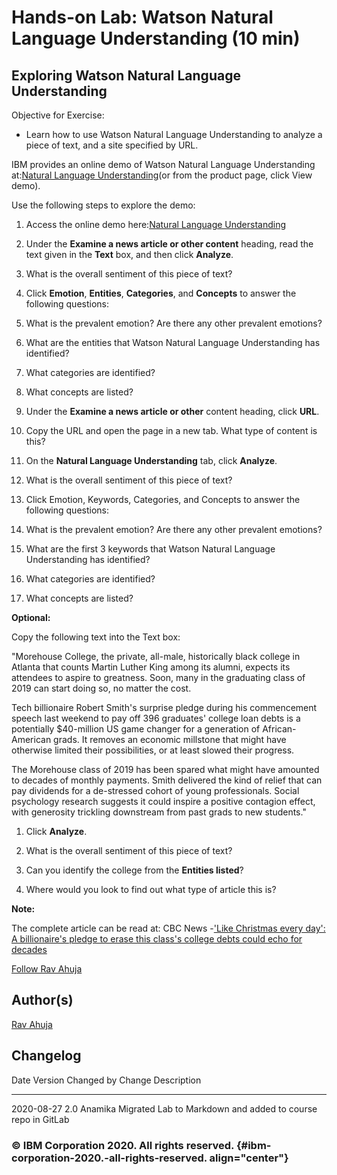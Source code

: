 <!-- ![](./Watson%20Natural%20Language%20Understanding.md_files/IDSNlogo.png){width="200"
height="200"} -->

Hands-on Lab: Watson Natural Language Understanding (10 min)
============================================================

Exploring Watson Natural Language Understanding
-----------------------------------------------

Objective for Exercise:

-   Learn how to use Watson Natural Language Understanding to analyze a
    piece of text, and a site specified by URL.

IBM provides an online demo of Watson Natural Language Understanding
at:[Natural Language
Understanding](https://www.ibm.com/demos/live/natural-language-understanding/self-service/home)(or
from the product page, click View demo).

Use the following steps to explore the demo:

1.  Access the online demo here:[Natural Language
    Understanding](https://www.ibm.com/demos/live/natural-language-understanding/self-service/home)

2.  Under the **Examine a news article or other content** heading, read
    the text given in the **Text** box, and then click **Analyze**.

3.  What is the overall sentiment of this piece of text?

4.  Click **Emotion**, **Entities**, **Categories**, and **Concepts** to
    answer the following questions:

5.  What is the prevalent emotion? Are there any other prevalent
    emotions?

6.  What are the entities that Watson Natural Language Understanding has
    identified?

7.  What categories are identified?

8.  What concepts are listed?

9.  Under the **Examine a news article or other** content heading, click
    **URL**.

10. Copy the URL and open the page in a new tab. What type of content is
    this?

11. On the **Natural Language Understanding** tab, click **Analyze**.

12. What is the overall sentiment of this piece of text?

13. Click Emotion, Keywords, Categories, and Concepts to answer the
    following questions:

14. What is the prevalent emotion? Are there any other prevalent
    emotions?

15. What are the first 3 keywords that Watson Natural Language
    Understanding has identified?

16. What categories are identified?

17. What concepts are listed?

**Optional:**

Copy the following text into the Text box:

"Morehouse College, the private, all-male, historically black college in
Atlanta that counts Martin Luther King among its alumni, expects its
attendees to aspire to greatness. Soon, many in the graduating class of
2019 can start doing so, no matter the cost.

Tech billionaire Robert Smith\'s surprise pledge during his commencement
speech last weekend to pay off 396 graduates\' college loan debts is a
potentially \$40-million US game changer for a generation of
African-American grads. It removes an economic millstone that might have
otherwise limited their possibilities, or at least slowed their
progress.

The Morehouse class of 2019 has been spared what might have amounted to
decades of monthly payments. Smith delivered the kind of relief that can
pay dividends for a de-stressed cohort of young professionals. Social
psychology research suggests it could inspire a positive contagion
effect, with generosity trickling downstream from past grads to new
students."

1.  Click **Analyze**.

2.  What is the overall sentiment of this piece of text?

3.  Can you identify the college from the **Entities listed**?

4.  Where would you look to find out what type of article this is?

**Note:**

The complete article can be read at: CBC News -[\'Like Christmas every
day\': A billionaire\'s pledge to erase this class\'s college debts
could echo for
decades](https://www.cbc.ca/news/world/billionaire-morehouse-college-pay-it-forward-student-debt-1.5142866?utm_medium=Exinfluencer&utm_source=Exinfluencer&utm_content=000026UJ&utm_term=10006555&utm_id=NA-SkillsNetwork-Channel-SkillsNetworkCoursesIBMDeveloperSkillsNetworkAI0103ENSkillsNetwork20648538-2022-01-01)

[Follow Rav
Ahuja](https://twitter.com/ravahuja?utm_medium=Exinfluencer&utm_source=Exinfluencer&utm_content=000026UJ&utm_term=10006555&utm_id=NA-SkillsNetwork-Channel-SkillsNetworkCoursesIBMDeveloperSkillsNetworkAI0103ENSkillsNetwork20648538-2022-01-01)

Author(s)
---------

[Rav
Ahuja](https://www.linkedin.com/in/ravahuja/?utm_medium=Exinfluencer&utm_source=Exinfluencer&utm_content=000026UJ&utm_term=10006555&utm_id=NA-SkillsNetwork-Channel-SkillsNetworkCoursesIBMDeveloperSkillsNetworkAI0103ENSkillsNetwork20648538-2022-01-01)

Changelog
---------

  Date         Version   Changed by   Change Description
  ------------ --------- ------------ -------------------------------------------------------------
  2020-08-27   2.0       Anamika      Migrated Lab to Markdown and added to course repo in GitLab
                                      
                                      

### © IBM Corporation 2020. All rights reserved. {#ibm-corporation-2020.-all-rights-reserved. align="center"}

### 
